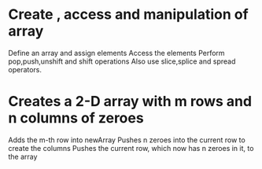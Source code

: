 # Create , access and manipulation of array

 Define an array and assign elements
 Access the elements
 Perform pop,push,unshift and shift operations
 Also use slice,splice and spread operators.
 

# Creates a 2-D array with m rows and n columns of zeroes
 
 Adds the m-th row into newArray
 Pushes n zeroes into the current row to create the columns
 Pushes the current row, which now has n zeroes in it, to the array